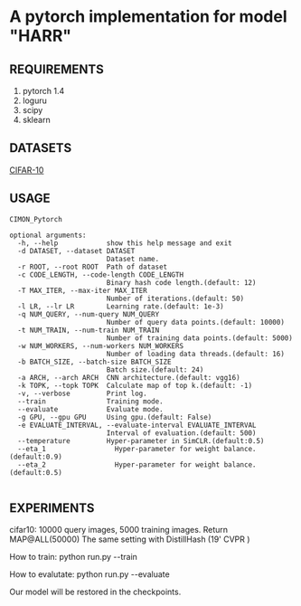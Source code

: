 # A pytorch implementation for model "HARR" 

## REQUIREMENTS
1. pytorch 1.4
2. loguru
3. scipy
4. sklearn

## DATASETS
[CIFAR-10](http://www.cs.toronto.edu/~kriz/cifar-10-python.tar.gz)

## USAGE
```
CIMON_Pytorch

optional arguments:
  -h, --help            show this help message and exit
  -d DATASET, --dataset DATASET
                        Dataset name.
  -r ROOT, --root ROOT  Path of dataset
  -c CODE_LENGTH, --code-length CODE_LENGTH
                        Binary hash code length.(default: 12)
  -T MAX_ITER, --max-iter MAX_ITER
                        Number of iterations.(default: 50)
  -l LR, --lr LR        Learning rate.(default: 1e-3)
  -q NUM_QUERY, --num-query NUM_QUERY
                        Number of query data points.(default: 10000)
  -t NUM_TRAIN, --num-train NUM_TRAIN
                        Number of training data points.(default: 5000)
  -w NUM_WORKERS, --num-workers NUM_WORKERS
                        Number of loading data threads.(default: 16)
  -b BATCH_SIZE, --batch-size BATCH_SIZE
                        Batch size.(default: 24)
  -a ARCH, --arch ARCH  CNN architecture.(default: vgg16)
  -k TOPK, --topk TOPK  Calculate map of top k.(default: -1)
  -v, --verbose         Print log.
  --train               Training mode.
  --evaluate            Evaluate mode.
  -g GPU, --gpu GPU     Using gpu.(default: False)
  -e EVALUATE_INTERVAL, --evaluate-interval EVALUATE_INTERVAL
                        Interval of evaluation.(default: 500)
  --temperature         Hyper-parameter in SimCLR.(default:0.5)
  --eta_1                 Hyper-parameter for weight balance. (default:0.9)
  --eta_2                 Hyper-parameter for weight balance. (default:0.5)


  ```



## EXPERIMENTS
cifar10: 10000 query images, 5000 training images. Return MAP@ALL(50000) The same setting with DistillHash (19' CVPR )

How to train: python run.py --train 

How to evalutate: python run.py --evaluate

Our model will be restored in the checkpoints.
